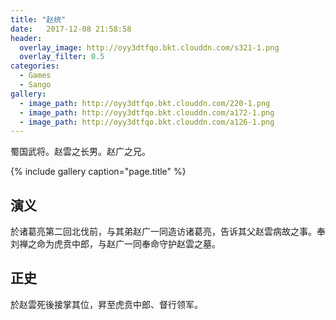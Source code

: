 ```yaml
---
title: "赵统"
date:   2017-12-08 21:58:58
header:
  overlay_image: http://oyy3dtfqo.bkt.clouddn.com/s321-1.png
  overlay_filter: 0.5
categories:
  - Games
  - Sango
gallery:
  - image_path: http://oyy3dtfqo.bkt.clouddn.com/220-1.png
  - image_path: http://oyy3dtfqo.bkt.clouddn.com/a172-1.png
  - image_path: http://oyy3dtfqo.bkt.clouddn.com/a126-1.png
---
```


蜀国武将。赵雲之长男。赵广之兄。

{% include gallery caption="page.title" %}

## 演义

於诸葛亮第二回北伐前，与其弟赵广一同造访诸葛亮，告诉其父赵雲病故之事。奉刘禅之命为虎贲中郎，与赵广一同奉命守护赵雲之墓。

## 正史

於赵雲死後接掌其位，昇至虎贲中郎、督行领军。